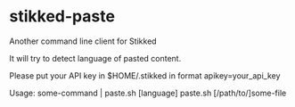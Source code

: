 # stikked-paste
Another command line client for Stikked

It will try to detect language of pasted content.

Please put your API key in $HOME/.stikked in format apikey=your_api_key

Usage:
	some-command | paste.sh [language]
	paste.sh [/path/to/]some-file
